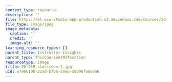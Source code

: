 ```yaml
---
content_type: resource
description: ''
file: https://ol-ocw-studio-app-production.s3.amazonaws.com/courses/20-219-becoming-the-next-bill-nye-writing-and-hosting-the-educational-show-january-iap-2015/e796619b21adbf0aa4edc8906fede6a6_20-219_classroom-1.jpg
file_type: image/jpeg
image_metadata:
  caption: ''
  credit: ''
  image-alt: ''
learning_resource_types: []
parent_title: Instructor Insights
parent_type: ThisCourseAtMITSection
resourcetype: Image
title: 20-219_classroom-1.jpg
uid: e796619b-21ad-bf0a-a4ed-c8906fede6a6
---
```

